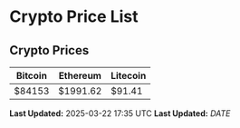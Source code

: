 # Crypto Price List

## Crypto Prices
| Bitcoin | Ethereum | Litecoin |
| ------- | -------- | -------- |
| $84153 | $1991.62 | $91.41 |
**Last Updated:** 2025-03-22 17:35 UTC
**Last Updated:** $DATE$
